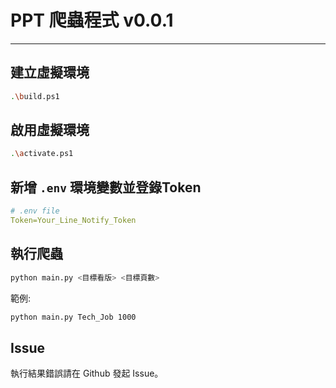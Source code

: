 # PPT 爬蟲程式 v0.0.1
---


## 建立虛擬環境
```bash
.\build.ps1
```


## 啟用虛擬環境
```bash
.\activate.ps1
```


## 新增 `.env` 環境變數並登錄Token
```yaml
# .env file
Token=Your_Line_Notify_Token
```


## 執行爬蟲
```bash
python main.py <目標看版> <目標頁數>
```
範例:
```bash
python main.py Tech_Job 1000
```


## Issue
執行結果錯誤請在 Github 發起 Issue。
